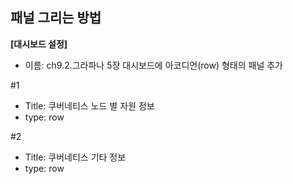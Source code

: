 ## 패널 그리는 방법

**[대시보드 설정]**
* 이름: ch9.2.그라파나 5장 대시보드에 아코디언(row) 형태의 패널 추가

#1 
- Title: 쿠버네티스 노드 별 자원 정보
- type: row 

#2
- Title: 쿠버네티스 기타 정보
- type: row 

